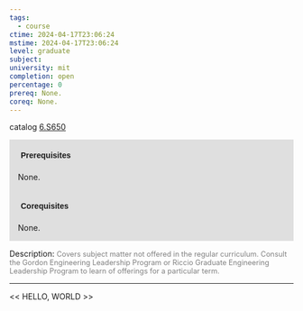 ```yaml
---
tags:
  - course
ctime: 2024-04-17T23:06:24
mstime: 2024-04-17T23:06:24
level: graduate
subject: 
university: mit
completion: open
percentage: 0
prereq: None.
coreq: None.
---
```


catalog [6.S650](http://student.mit.edu/catalog/m6e.html#6.S650)

<span style="display: block; padding: 15px; background-color: rgb(100, 100, 100, 0.2);"><font id="m_prereq3537_0" style="display: block; font-family: Arial, sans-serif; font-weight: bold; padding: 5px">Prerequisites</font><br><span id="prereq3537_0">None.</span></span>
<span style="display: block; padding: 15px; background-color: rgb(100, 100, 100, 0.2);"><font id="m_coreq3537_0" style="display: block; font-family: Arial, sans-serif; font-weight: bold; padding: 5px">Corequisites</font><br><span id="coreq3537_0">None.</span></span>

<font style="">Description:</font>
<font style="color: grey; font-size: 0.8rem;">Covers subject matter not offered in the regular curriculum. Consult the Gordon Engineering Leadership Program or Riccio Graduate Engineering Leadership Program to learn of offerings for a particular term.</font>



---

<< HELLO, WORLD >>
